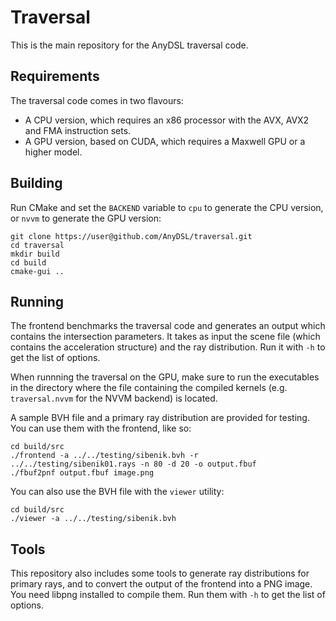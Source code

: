 # Traversal #

This is the main repository for the AnyDSL traversal code.

## Requirements

The traversal code comes in two flavours: 
  * A CPU version, which requires an x86 processor with the AVX, AVX2 and FMA instruction sets.
  * A GPU version, based on CUDA, which requires a Maxwell GPU or a higher model.

## Building

Run CMake and set the `BACKEND` variable to `cpu` to generate the CPU version, or `nvvm` to generate the GPU version:

    git clone https://user@github.com/AnyDSL/traversal.git
    cd traversal
    mkdir build
    cd build
    cmake-gui ..

## Running

The frontend benchmarks the traversal code and generates an output which contains the intersection parameters.
It takes as input the scene file (which contains the acceleration structure) and the ray distribution.
Run it with `-h` to get the list of options.

When runnning the traversal on the GPU, make sure to run the executables in the directory where the file containing the compiled kernels (e.g. `traversal.nvvm` for the NVVM backend) is located.

A sample BVH file and a primary ray distribution are provided for testing. You can use them with the frontend, like so:

    cd build/src
    ./frontend -a ../../testing/sibenik.bvh -r ../../testing/sibenik01.rays -n 80 -d 20 -o output.fbuf
    ./fbuf2pnf output.fbuf image.png

You can also use the BVH file with the `viewer` utility:

    cd build/src
    ./viewer -a ../../testing/sibenik.bvh

## Tools

This repository also includes some tools to generate ray distributions for primary rays, and to convert the output
of the frontend into a PNG image. You need libpng installed to compile them. Run them with `-h` to get the list of options.
